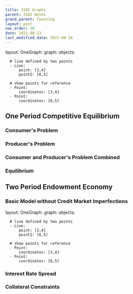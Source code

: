 ```yaml
---
title: 3102 Graphs
parent: 3102 Notes
grand_parent: Teaching
layout: post
nav_order: 20
date: 2022-08-23
last_modified_date: 2022-08-24
---
```



<link href="https://kineticgraphs.org/css/kg.0.2.6.css" rel="stylesheet" type="text/css">
<script src="https://kineticgraphs.org/js/kg.0.2.6.js"></script>



<div class="kg-container">
layout:
  OneGraph:
    graph:
      objects:

      # line defined by two points
      - Line:
          point: [3,4]
          point2: [6,5]
          
      # show points for reference
      - Point:
          coordinates: [3,4]
      - Point:
          coordinates: [6,5]
</div>

## One Period Competitive Equilibrium


### Consumer's Problem

### Producer's Problem

### Consumer and Producer's Problem Combined

### Equilibrium



## Two Period Endowment Economy


### Basic Model without Credit Market Imperfections


<div class="kg-container">

layout:
  OneGraph:
    graph:
      objects:

      # line defined by two points
      - Line:
          point: [3,4]
          point2: [6,5]
          
      # show points for reference
      - Point:
          coordinates: [3,4]
      - Point:
          coordinates: [6,5]

</div>



<!--
Cobb Douglass preferences are equivalent to log plus beta log preferences when alpha = 1/(1+beta) ???
      - ContourMap:
          levels: [0,1,1.5,2,2.5,3, params.utility]
          fn: "log(x)+params.b*log(y)"

      - EconIndifferenceMap:
          utilityFunction:
            CobbDouglas: {alpha: 1/(1+params.b)}
          levels: [1,2,3,4,5, calcs.utility]
      
-->




### Interest Rate Spread



### Collateral Constraints





